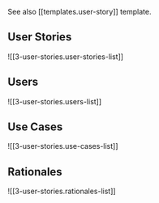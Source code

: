 
See also [[templates.user-story]] template.

## User Stories

![[3-user-stories.user-stories-list]]

## Users

![[3-user-stories.users-list]]

## Use Cases

![[3-user-stories.use-cases-list]]

## Rationales

![[3-user-stories.rationales-list]]
